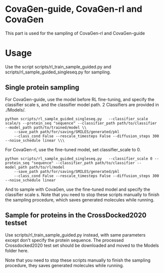 # CovaGen-guide, CovaGen-rl and CovaGen
This part is used for the sampling of CovaGen-rl and CovaGen-guide

# Usage
Use the script scripts/rl_train_sample_guided.py and scripts/rl_sample_guided_singleseq.py for sampling.
## Single protein sampling
For CovaGen-guide, use the model before RL fine-tuning, and specify the classifier scale s, and the classifier model path. 2 Classifiers are provided in ./Models/.
```
python scripts/rl_sample_guided_singleseq.py   --classifier_scale scale/s --protein_seq "sequence" --classifier_path path/to/classifier --model_path path/to/trained/model \\
    --save_path path/for/saving/SMILES/generated/pkl
    --class_cond False --rescale_timesteps False --diffusion_steps 300 --noise_schedule linear \\\
```

For CovaGen-rl, use the fine-tuned model, set classifier_scale to 0.
```
python scripts/rl_sample_guided_singleseq.py   --classifier_scale 0 --protein_seq "sequence" --classifier_path path/to/classifier --model_path path/to/rl/model
    --save_path path/for/saving/SMILES/generated/pkl
    --class_cond False --rescale_timesteps False --diffusion_steps 300 --noise_schedule linear
```
And to sample with CovaGen, use the fine-tuned model and specify the classifier scale s.
Note that you need to stop these scripts manually to finish the sampling procedure, which saves generated molecules while running.

## Sample for proteins in the CrossDocked2020 testset
Use scripts/rl_train_sample_guided.py instead, with same parameters except don't specify the protein sequence.
The processed Crossdocked2020 test set should be downloaded and moved to the Models folder here.

Note that you need to stop these scripts manually to finish the sampling procedure, they saves generated molecules while running.